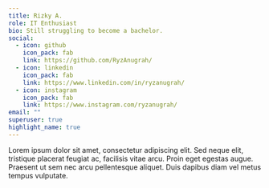 ```yaml
---
title: Rizky A.
role: IT Enthusiast
bio: Still struggling to become a bachelor.
social:
  - icon: github
    icon_pack: fab
    link: https://github.com/RyzAnugrah/
  - icon: linkedin
    icon_pack: fab
    link: https://www.linkedin.com/in/ryzanugrah/
  - icon: instagram
    icon_pack: fab
    link: https://www.instagram.com/ryzanugrah/
email: ""
superuser: true
highlight_name: true
---
```


Lorem ipsum dolor sit amet, consectetur adipiscing elit. Sed neque elit, tristique placerat feugiat ac, facilisis vitae arcu. Proin eget egestas augue. Praesent ut sem nec arcu pellentesque aliquet. Duis dapibus diam vel metus tempus vulputate.

<!-- {{< icon name="download" pack="fas" >}} Download my {{< staticref "media/demo_resume.pdf" "newtab" >}}resumé{{< /staticref >}}. -->
